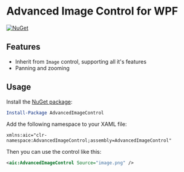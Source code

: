 # Advanced Image Control for WPF

[![NuGet](https://img.shields.io/nuget/v/AdvancedImageControl.svg)](https://www.nuget.org/packages/AdvancedImageControl/)


## Features
- Inherit from `Image` control, supporting all it's features
- Panning and zooming

## Usage
Install the [NuGet package](https://www.nuget.org/packages/AdvancedImageControl/):
```powershell
Install-Package AdvancedImageControl
```

Add the following namespace to your XAML file:
```
xmlns:aic="clr-namespace:AdvancedImageControl;assembly=AdvancedImageControl"
```

Then you can use the control like this:
```xml
<aic:AdvancedImageControl Source="image.png" />
```